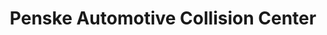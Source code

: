 ---
title: "Penske Automotive Collision Center"
url: /phoenix/penske-automotive-collision-center/
shop: Autowerkstatt
---
